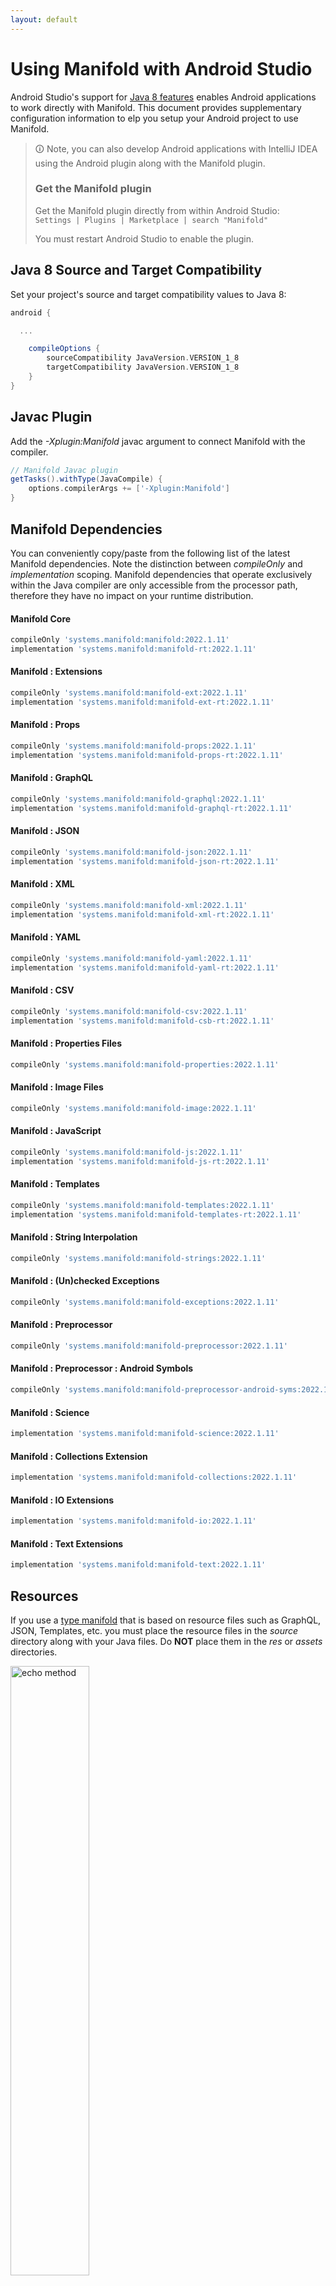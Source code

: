 ```yaml
---
layout: default
---
```


# Using Manifold with Android Studio

Android Studio's support for [Java 8 features](https://developer.android.com/studio/write/java8-support.html) enables
Android applications to work directly with Manifold. This document provides supplementary configuration information to
elp you setup your Android project to use Manifold.

>🛈 Note, you can also develop Android applications with IntelliJ IDEA using the Android plugin along with the Manifold
>plugin. 
>
>### Get the Manifold plugin
>Get the Manifold plugin directly from within Android Studio:
><br>
>`Settings | Plugins | Marketplace | search "Manifold"`
><br>
> 
>You must restart Android Studio to enable the plugin. 
 
## Java 8 Source and Target Compatibility 
Set your project's source and target compatibility values to Java 8:

```groovy
android {

  ...

    compileOptions {
        sourceCompatibility JavaVersion.VERSION_1_8
        targetCompatibility JavaVersion.VERSION_1_8
    }
}
```

## Javac Plugin
Add the *-Xplugin:Manifold* javac argument to connect Manifold with the compiler.

```groovy
// Manifold Javac plugin
getTasks().withType(JavaCompile) {
    options.compilerArgs += ['-Xplugin:Manifold']
}
```    

## Manifold Dependencies
You can conveniently copy/paste from the following list of the latest Manifold dependencies. Note the distinction
between *compileOnly* and *implementation* scoping. Manifold dependencies that operate exclusively within the
Java compiler are only accessible from the processor path, therefore they have no impact on your runtime distribution.

#### Manifold Core
```groovy
compileOnly 'systems.manifold:manifold:2022.1.11'
implementation 'systems.manifold:manifold-rt:2022.1.11'
```
#### Manifold : Extensions
```groovy
compileOnly 'systems.manifold:manifold-ext:2022.1.11'
implementation 'systems.manifold:manifold-ext-rt:2022.1.11'
```
#### Manifold : Props
```groovy
compileOnly 'systems.manifold:manifold-props:2022.1.11'
implementation 'systems.manifold:manifold-props-rt:2022.1.11'
```
#### Manifold : GraphQL
```groovy
compileOnly 'systems.manifold:manifold-graphql:2022.1.11'
implementation 'systems.manifold:manifold-graphql-rt:2022.1.11'
```
#### Manifold : JSON
```groovy
compileOnly 'systems.manifold:manifold-json:2022.1.11'
implementation 'systems.manifold:manifold-json-rt:2022.1.11'
```
#### Manifold : XML
```groovy
compileOnly 'systems.manifold:manifold-xml:2022.1.11'
implementation 'systems.manifold:manifold-xml-rt:2022.1.11'
```
#### Manifold : YAML
```groovy
compileOnly 'systems.manifold:manifold-yaml:2022.1.11'
implementation 'systems.manifold:manifold-yaml-rt:2022.1.11'
```
#### Manifold : CSV
```groovy
compileOnly 'systems.manifold:manifold-csv:2022.1.11'
implementation 'systems.manifold:manifold-csb-rt:2022.1.11'
```
#### Manifold : Properties Files
```groovy
compileOnly 'systems.manifold:manifold-properties:2022.1.11'
```
#### Manifold : Image Files
```groovy
compileOnly 'systems.manifold:manifold-image:2022.1.11'
```
#### Manifold : JavaScript
```groovy
compileOnly 'systems.manifold:manifold-js:2022.1.11'
implementation 'systems.manifold:manifold-js-rt:2022.1.11'
```
#### Manifold : Templates
```groovy
compileOnly 'systems.manifold:manifold-templates:2022.1.11'
implementation 'systems.manifold:manifold-templates-rt:2022.1.11'
```
#### Manifold : String Interpolation
```groovy
compileOnly 'systems.manifold:manifold-strings:2022.1.11'
```
#### Manifold : (Un)checked Exceptions
```groovy
compileOnly 'systems.manifold:manifold-exceptions:2022.1.11'
```
#### Manifold : Preprocessor
```groovy
compileOnly 'systems.manifold:manifold-preprocessor:2022.1.11'
```
#### Manifold : Preprocessor : Android Symbols
```groovy
compileOnly 'systems.manifold:manifold-preprocessor-android-syms:2022.1.11'
```
#### Manifold : Science
```groovy
implementation 'systems.manifold:manifold-science:2022.1.11'
```
#### Manifold : Collections Extension
```groovy
implementation 'systems.manifold:manifold-collections:2022.1.11'
```
#### Manifold : IO Extensions
```groovy
implementation 'systems.manifold:manifold-io:2022.1.11'
```
#### Manifold : Text Extensions
```groovy
implementation 'systems.manifold:manifold-text:2022.1.11'
```

## Resources

If you use a [type manifold](https://github.com/manifold-systems/manifold/tree/master/manifold-core-parent/manifold#the-big-picture)
that is based on resource files such as GraphQL, JSON, Templates, etc. you must place the resource files in the 
*source* directory along with your Java files.  Do **NOT** place them in the *res* or *assets* directories.
 
<p><img src="http://manifold.systems/images/android_resources.png" alt="echo method" width="50%" height="50%"/></p> 

## Preprocessor and build variant symbols

If you use the [preprocessor](https://github.com/manifold-systems/manifold/tree/master/manifold-deps-parent/manifold-preprocessor),
you can directly reference Android build variant symbols with the [manifold-preprocessor-android-syms](https://github.com/manifold-systems/manifold/tree/master/manifold-deps-parent/manifold-preprocessor-android-syms)
dependency.
```java
#if FLAVOR == "paid"
  @Override
  public void specialMethod(Foo foo) {
  ...
  }
#endif
```
build.gradle
```groovy
dependencies {
    ...
    compileOnly 'systems.manifold:manifold-preprocessor:2022.1.11'
    compileOnly 'systems.manifold:manifold-preprocessor-android-syms:2022.1.11'
}
```